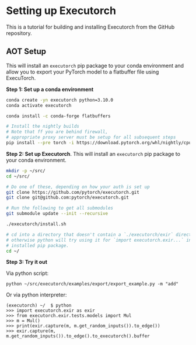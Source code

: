 # Setting up Executorch

This is a tutorial for building and installing Executorch from the GitHub repository.

## AOT Setup

This will install an `executorch` pip package to your conda environment and allow you to export your PyTorch model to a flatbuffer file using ExecuTorch.

**Step 1: Set up a conda environment**
```bash
conda create -yn executorch python=3.10.0
conda activate executorch

conda install -c conda-forge flatbuffers

# Install the nightly builds
# Note that ff you are behind firewall,
# appropriate proxy server must be setup for all subsequent steps
pip install --pre torch -i https://download.pytorch.org/whl/nightly/cpu
```

**Step 2: Set up Executorch**. This will install an  `executorch` pip package to your conda environment.
```bash
mkdir -p ~/src/
cd ~/src/

# Do one of these, depending on how your auth is set up
git clone https://github.com/pytorch/executorch.git
git clone git@github.com:pytorch/executorch.git

# Run the following to get all submodules
git submodule update --init --recursive

./executorch/install.sh

# cd into a directory that doesn't contain a `./executorch/exir` directory, since
# otherwise python will try using it for `import executorch.exir...` instead of using the
# installed pip package.
cd ~/
```

**Step 3: Try it out**

Via python script:
```
python ~/src/executorch/examples/export/export_example.py -m "add"
```

Or via python interpreter:
```
(executorch) ~/  $ python
>>> import executorch.exir as exir
>>> from executorch.exir.tests.models import Mul
>>> m = Mul()
>>> print(exir.capture(m, m.get_random_inputs()).to_edge())
>>> exir.capture(m, m.get_random_inputs()).to_edge().to_executorch().buffer
```
